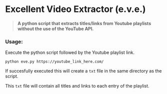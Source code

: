 # Excellent Video Extractor (e.v.e.)

> #### A python script that extracts titles/links from Youtube playlists without the use of the YouTube API.


### Usage: 

Execute the python script followed by the Youtube playlist link.

 `python eve.py https://youtube_link_here.com/`
 
 If succesfully executed this will create a `txt` file in the same directory as the script.
 
 This `txt` file will contain all titles and links to each entry of the playlist.
